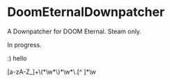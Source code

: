 # DoomEternalDownpatcher
A Downpatcher for DOOM Eternal. Steam only.

In progress.

:) hello

[a-zA-Z_]+\\\(\*\\w\*\\\)\*\\w\*\\.[^ ]*\w
